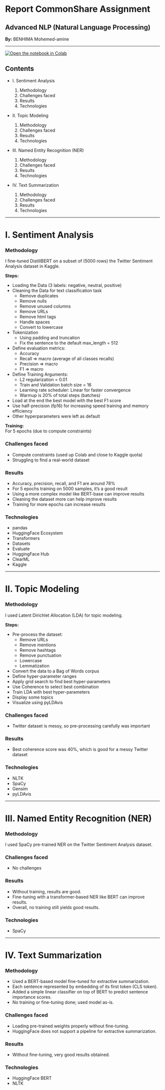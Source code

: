 # Report CommonShare Assignment

## Advanced NLP (Natural Language Processing)

**By:** BENHIMA Mohemed-amine

---

[![Open the notebook in Colab](https://colab.research.google.com/assets/colab-badge.svg)](https://colab.research.google.com/drive/1QwPhhWu25rzze4BEUcrv5qtR02U3SsGF#scrollTo=Usalmh189VmU)


## Contents

- I. Sentiment Analysis  
  1. Methodology  
  2. Challenges faced  
  3. Results  
  4. Technologies  

- II. Topic Modeling  
  1. Methodology  
  2. Challenges faced  
  3. Results  
  4. Technologies  

- III. Named Entity Recognition (NER)  
  1. Methodology  
  2. Challenges faced  
  3. Results  
  4. Technologies  

- IV. Text Summarization  
  1. Methodology  
  2. Challenges faced  
  3. Results  
  4. Technologies  

---

# I. Sentiment Analysis

### Methodology

I fine-tuned DistillBERT on a subset of (5000 rows) the Twitter Sentiment Analysis dataset in Kaggle.

**Steps:**

- Loading the Data (3 labels: negative, neutral, positive)  
- Cleaning the Data for text classification task  
  - Remove duplicates  
  - Remove nulls  
  - Remove unused columns  
  - Remove URLs  
  - Remove html tags  
  - Handle spaces  
  - Convert to lowercase  
- Tokenization  
  - Using padding and truncation  
  - Fix the sentence to the default max_length = 512  
- Define evaluation metrics:  
  - Accuracy  
  - Recall ⇒ macro (average of all classes recalls)  
  - Precision ⇒ macro  
  - F1 ⇒ macro  
- Define Training Arguments:  
  - L2 regularization = 0.01  
  - Train and Validation batch size = 16  
  - Learning rate scheduler: Linear for faster convergence  
  - Warmup is 20% of total steps (batches)  
- Load at the end the best model with the best F1 score  
- Use half-precision (fp16) for increasing speed training and memory efficiency  
- Other hyperparameters were left as default  

**Training:**  
For 5 epochs (due to compute constraints)

### Challenges faced

- Compute constraints (used up Colab and close to Kaggle quota)  
- Struggling to find a real-world dataset

### Results

- Accuracy, precision, recall, and F1 are around 78%  
- For 5 epochs training on 5000 samples, it’s a good result  
- Using a more complex model like BERT-base can improve results  
- Cleaning the dataset more can help improve results  
- Training for more epochs can increase results

### Technologies

- pandas  
- HuggingFace Ecosystem  
- Transformers  
- Datasets  
- Evaluate  
- HuggingFace Hub  
- ClearML  
- Kaggle

---

# II. Topic Modeling

### Methodology

I used Latent Dirichlet Allocation (LDA) for topic modeling.

**Steps:**

- Pre-process the dataset:  
  - Remove URLs  
  - Remove mentions  
  - Remove hashtags  
  - Remove punctuation  
  - Lowercase  
  - Lemmatization  
- Convert the data to a Bag of Words corpus  
- Define hyper-parameter ranges  
- Apply grid search to find best hyper-parameters  
- Use Coherence to select best combination  
- Train LDA with best hyper-parameters  
- Display some topics  
- Visualize using pyLDAvis  

### Challenges faced

- Twitter dataset is messy, so pre-processing carefully was important

### Results

- Best coherence score was 40%, which is good for a messy Twitter dataset

### Technologies

- NLTK  
- SpaCy  
- Gensim  
- pyLDAvis

---

# III. Named Entity Recognition (NER)

### Methodology

I used SpaCy pre-trained NER on the Twitter Sentiment Analysis dataset.

### Challenges faced

- No challenges

### Results

- Without training, results are good.  
- Fine-tuning with a transformer-based NER like BERT can improve results.  
- Overall, no training still yields good results.

### Technologies

- SpaCy

---

# IV. Text Summarization

### Methodology

- Used a BERT-based model fine-tuned for extractive summarization.  
- Each sentence represented by embedding of its first token (CLS token).  
- Added a simple linear classifier on top of BERT to predict sentence importance scores.  
- No training or fine-tuning done; used model as-is.

### Challenges faced

- Loading pre-trained weights properly without fine-tuning.  
- HuggingFace does not support a pipeline for extractive summarization.

### Results

- Without fine-tuning, very good results obtained.

### Technologies

- HuggingFace BERT  
- NLTK
